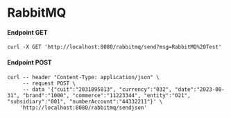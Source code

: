 # RabbitMQ

#### Endpoint GET

```
curl -X GET 'http://localhost:8080/rabbitmq/send?msg=RabbitMQ%20Test'
```

#### Endpoint POST

```
curl -- header "Content-Type: application/json" \ 
     -- request POST \
     -- data '{"cuit":"2031895813", "currency":"032", "date":"2023-08-31", "brand":"1000", "commerce":"11223344", "entity":"021", "subsidiary":"001", "numberAccount":"44332211"}' \
    'http://localhost:8080/rabbitmq/sendjson'
```
